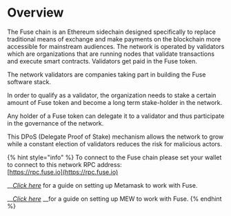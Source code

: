 # Overview

The Fuse chain is an Ethereum sidechain designed specifically to replace traditional means of exchange and make payments on the blockchain more accessible for mainstream audiences. The network is operated by validators which are organizations that are running nodes that validate transactions and execute smart contracts. Validators get paid in the Fuse token.

The network validators are companies taking part in building the Fuse software stack.

In order to qualify as a validator, the organization needs to stake a certain amount of Fuse token and become a long term stake-holder in the network.

Any holder of a Fuse token can delegate it to a validator and thus participate in the governance of the network.

This DPoS \(Delegate Proof of Stake\) mechanism allows the network to grow while a constant election of validators reduces the risk for malicious actors.

{% hint style="info" %}
To connect to the Fuse chain please set your wallet to connect to this network RPC address:  
[https://rpc.fuse.io](https://rpc.fuse.io)

\_\_[_Click here_](../the-fuse-studio/getting-started/how-to-add-fuse-to-your-metamask.md) for a guide on setting up Metamask to work with Fuse.

\_\_[_Click here_](../the-fuse-studio/getting-started/how-to-add-fuse-network-to-mew.md) __for a guide on setting up MEW to work with Fuse.
{% endhint %}


